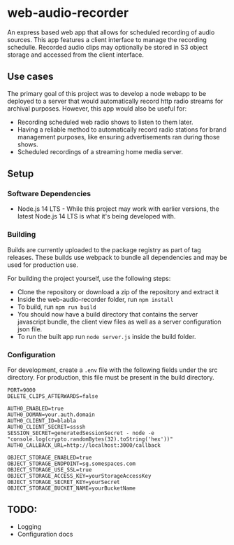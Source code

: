 # web-audio-recorder

An express based web app that allows for scheduled recording of audio sources. This app features a client interface to manage the recording schedulle. Recorded audio clips may optionally be stored in S3 object storage and accessed from the client interface.

## Use cases

The primary goal of this project was to develop a node webapp to be deployed to a server that would automatically record http radio streams for archival purposes. However, this app would also be useful for: 
* Recording scheduled web radio shows to listen to them later. 
* Having a reliable method to automatically record radio stations for brand management purposes, like ensuring advertisements ran during those shows.
* Scheduled recordings of a streaming home media server.

## Setup

### Software Dependencies 
* Node.js 14 LTS - While this project may work with earlier versions, the latest Node.js 14 LTS is what it's being developed with.

### Building
Builds are currently uploaded to the package registry as part of tag releases. These builds use webpack to bundle all dependencies and may be used for production use.

For building the project yourself, use the following steps:
* Clone the repository or download a zip of the repository and extract it
* Inside the web-audio-recorder folder, run `npm install`
* To build, run `npm run build`
* You should now have a build directory that contains the server javascript bundle, the client view files as well as a server configuration json file.
* To run the built app run `node server.js` inside the build folder.

### Configuration
For development, create a `.env` file with the following fields under the src directory. For production, this file must be present in the build directory.
```
PORT=9000
DELETE_CLIPS_AFTERWARDS=false

AUTH0_ENABLED=true
AUTH0_DOMAN=your.auth.domain
AUTH0_CLIENT_ID=blabla
AUTH0_CLIENT_SECRET=ssssh
SESSION_SECRET=generatedSessionSecret - node -e "console.log(crypto.randomBytes(32).toString('hex'))"
AUTH0_CALLBACK_URL=http://localhost:3000/callback

OBJECT_STORAGE_ENABLED=true
OBJECT_STORAGE_ENDPOINT=sg.somespaces.com
OBJECT_STORAGE_USE_SSL=true
OBJECT_STORAGE_ACCESS_KEY=yourStorageAccessKey
OBJECT_STORAGE_SECRET_KEY=yourSecret
OBJECT_STORAGE_BUCKET_NAME=yourBucketName
```

## TODO:
* Logging
* Configuration docs
